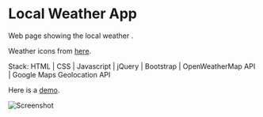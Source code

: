 # Local Weather App
Web page showing the local weather . 

Weather icons from [here](https://github.com/erikflowers/weather-icons).

Stack: HTML | CSS | Javascript | jQuery | Bootstrap | OpenWeatherMap API | Google Maps Geolocation API

Here is a [demo](https://senemsoy.github.io/weatherapp/). 

![Screenshot](screenshot)
